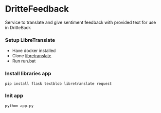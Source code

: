 # DritteFeedback
Service to translate and give sentiment feedback with provided text for use in DritteBack

### Setup LibreTranslate
- Have docker installed
- Clone [libretranslate](https://github.com/LibreTranslate/LibreTranslate)
- Run run.bat

### Install libraries app
`pip install flask textblob libretranslate request`

### Init app
`python app.py`
